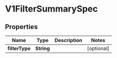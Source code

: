 # V1FilterSummarySpec

## Properties
Name | Type | Description | Notes
------------ | ------------- | ------------- | -------------
**filterType** | **String** |  |  [optional]
